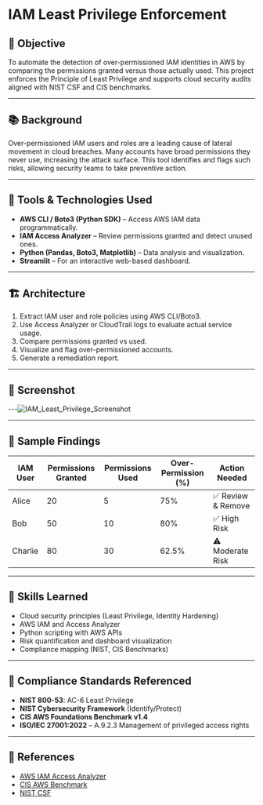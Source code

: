 # IAM Least Privilege Enforcement

## 🎯 Objective
To automate the detection of over-permissioned IAM identities in AWS by comparing the permissions granted versus those actually used. This project enforces the Principle of Least Privilege and supports cloud security audits aligned with NIST CSF and CIS benchmarks.

---

## 📚 Background
Over-permissioned IAM users and roles are a leading cause of lateral movement in cloud breaches. Many accounts have broad permissions they never use, increasing the attack surface. This tool identifies and flags such risks, allowing security teams to take preventive action.

---

## 🧰 Tools & Technologies Used
- **AWS CLI / Boto3 (Python SDK)** – Access AWS IAM data programmatically.
- **IAM Access Analyzer** – Review permissions granted and detect unused ones.
- **Python (Pandas, Boto3, Matplotlib)** – Data analysis and visualization.
- **Streamlit** – For an interactive web-based dashboard.

---

## 🏗️ Architecture
1. Extract IAM user and role policies using AWS CLI/Boto3.
2. Use Access Analyzer or CloudTrail logs to evaluate actual service usage.
3. Compare permissions granted vs used.
4. Visualize and flag over-permissioned accounts.
5. Generate a remediation report.

---

## 📸 Screenshot

---![IAM_Least_Privilege_Screenshot](https://github.com/user-attachments/assets/20f8006c-ef17-4e47-bb93-c3096fe54ee8)

---

## 🧪 Sample Findings
| IAM User | Permissions Granted | Permissions Used | Over-Permission (%) | Action Needed |
|----------|---------------------|------------------|----------------------|----------------|
| Alice    | 20                  | 5                | 75%                  | ✅ Review & Remove |
| Bob      | 50                  | 10               | 80%                  | ✅ High Risk |
| Charlie  | 80                  | 30               | 62.5%                | ⚠️ Moderate Risk |


---

## 🧠 Skills Learned
- Cloud security principles (Least Privilege, Identity Hardening)
- AWS IAM and Access Analyzer
- Python scripting with AWS APIs
- Risk quantification and dashboard visualization
- Compliance mapping (NIST, CIS Benchmarks)

---

## 📌 Compliance Standards Referenced
- **NIST 800-53**: AC-6 Least Privilege
- **NIST Cybersecurity Framework** (Identify/Protect)
- **CIS AWS Foundations Benchmark v1.4**
- **ISO/IEC 27001:2022** – A.9.2.3 Management of privileged access rights

---

## 🔗 References
- [AWS IAM Access Analyzer](https://docs.aws.amazon.com/IAM/latest/UserGuide/access-analyzer.html)
- [CIS AWS Benchmark](https://www.cisecurity.org/benchmark/amazon_web_services)
- [NIST CSF](https://www.nist.gov/cyberframework)




